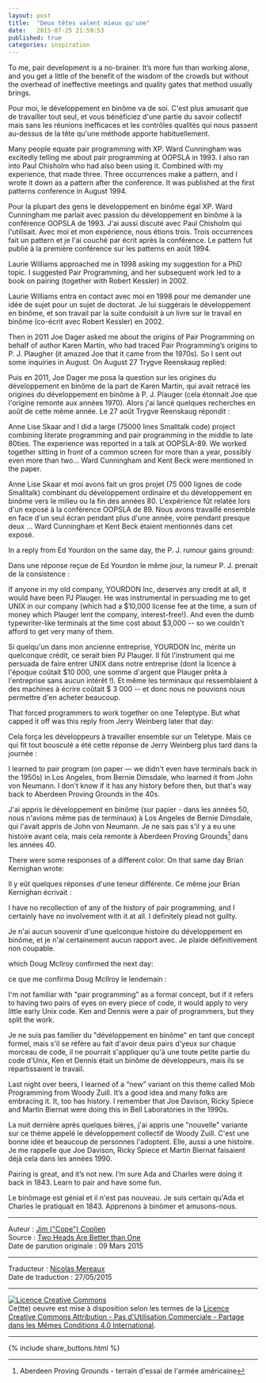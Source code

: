 ```yaml
---
layout: post
title:  "Deux têtes valent mieux qu'une"
date:   2015-07-25 21:59:53
published: true
categories: inspiration
---
```


To me, pair development is a no-brainer. It’s more fun than working alone, and you get a little of the benefit of the wisdom of the crowds but without the overhead of ineffective meetings and quality gates that method usually brings.

Pour moi, le développement en binôme va de soi. C'est plus amusant que de travailler tout seul, et vous bénéficiez d'une partie du savoir collectif mais sans les réunions inefficaces  et les contrôles qualités qui nous passent au-dessus de la tête qu'une méthode apporte habituellement.
 
Many people equate pair programming with XP. Ward Cunningham was excitedly telling me about pair programming at OOPSLA in 1993. I also ran into Paul Chisholm who had also been using it. Combined with my experience, that made three. Three occurrences make a pattern, and I wrote it down as a pattern after the conference. It was published at the first patterns conference in August 1994.

Pour la plupart des gens le développement en binôme égal XP. Ward Cunningham me parlait avec passion du développement en binôme à la conférence OOPSLA de 1993.  J'ai aussi discuté avec Paul Chisholm qui l'utilisait. Avec moi et mon expérience, nous étions trois. Trois occurrences fait un pattern et je l'ai couché par écrit après la conférence. Le pattern fut publié à la première conférence sur les patterns en août 1994.
 
Laurie Williams approached me in 1998 asking my suggestion for a PhD topic. I suggested Pair Programming, and her subsequent work led to a book on pairing (together with Robert Kessler) in 2002.
 
Laurie Williams entra en contact avec moi en 1998 pour me demander une idée de sujet pour un sujet de doctorat. Je lui suggérais le développement en binôme, et son travail par la suite conduisit à un livre sur le travail en binôme (co-écrit avec Robert Kessler) en 2002.  
 
Then in 2011 Joe Dager asked me about the origins of Pair Programming on behalf of author Karen Martin, who had traced Pair Programming’s origins to P. J. Plaugher (it amazed Joe that it came from the 1970s). So I sent out some inquiries in August. On August 27 Trygve Reenskaug replied:

Puis en 2011, Joe Dager me posa la question sur les origines du développement en binôme de la part de Karen Martin, qui avait retracé les origines du développement en binôme à P. J. Plauger (cela étonnait Joe que l'origine remonte aux années 1970). Alors j'ai lancé quelques recherches en août de cette même année. Le 27 août Trygve Reenskaug répondit :
 
Anne Lise Skaar and I did a large (75000 lines Smalltalk code) project combining literate programming and pair programming in the middle to late 80ties. The experience was reported in a talk at OOPSLA-89. We worked together sitting in front of a common screen for more than a year, possibly even more than two… Ward Cunningham and Kent Beck were mentioned in the paper. 

Anne Lise Skaar et moi avons fait un gros projet (75 000 lignes de code Smalltalk) combinant du développement ordinaire et du développement en binôme vers le milieu ou la fin des années 80. L'expérience fût relatée lors d'un exposé à la conférence OOPSLA de 89. Nous avons travaillé ensemble en face d'un seul écran pendant plus d'une année, voire pendant presque deux ... Ward Cunningham et Kent Beck étaient mentionnés dans cet exposé. 
 
In a reply from Ed Yourdon on the same day, the P. J. rumour gains ground:

Dans une réponse reçue de Ed Yourdon le même jour, la rumeur P. J. prenait de la consistence :
 
If anyone in my old company, YOURDON Inc, deserves any credit at all, it would have been PJ Plauger. He was instrumental in persuading me to get UNIX in our company (which had a $10,000 license fee at the time, a sum of money which Plauger lent the company, interest-free!). And even the dumb typewriter-like terminals at the time cost about $3,000 -- so we couldn't afford to get very many of them.

Si quelqu'un dans mon ancienne entreprise, YOURDON Inc, mérite un quelconque crédit, ce serait bien PJ Plauger. Il fût l'instrument qui me persuada de faire entrer UNIX dans notre entreprise (dont la licence à l'époque coûtait $10 000, une somme d'argent que Plauger prêta à l'entreprise sans aucun intérêt !). Et même les terminaux qui ressemblaient à des machines à écrire coûtait $ 3 000 -- et donc nous ne pouvions nous permettre d'en acheter beaucoup.
 
That forced programmers to work together on one Teleptype. But what capped it off was this reply from Jerry Weinberg later that day:

Cela força les développeurs à travailler ensemble sur un Teletype. Mais ce qui fit tout bousculé a été cette réponse de Jerry Weinberg plus tard dans la journée :
 
I learned to pair program (on paper — we didn't even have terminals back in the 1950s) in Los Angeles, from Bernie Dimsdale, who learned it from John von Neumann. I don't know if it has any history before then, but that's way back to Aberdeen Proving Grounds in the 40s.

J'ai appris le développement en binôme (sur papier - dans les années 50, nous n'avions même pas de terminaux) à Los Angeles de Bernie Dimsdale, qui l'avait appris de John von Neumann. Je ne sais pas s'il y a eu une histoire avant cela, mais cela remonte à Aberdeen Proving Grounds[^1] dans les années 40.
 
[^1]: Aberdeen Proving Grounds - terrain d'essai de l'armée américaine
 
There were some responses of a different color. On that same day Brian Kernighan wrote:

Il y eût quelques réponses d'une teneur différente. Ce même jour Brian Kernighan écrivait : 
 
I have no recollection of any of the history of pair programming, and I certainly have no involvement with it at all.  I definitely plead not guilty.

Je n'ai aucun souvenir d'une quelconque histoire du développement en binôme, et je n'ai certainement aucun rapport avec. Je plaide définitivement non coupable.
 
which Doug McIlroy confirmed the next day:

ce que me confirma Doug McIlroy le lendemain :
 
I'm not familiar with "pair programming” as a formal concept, but if it refers to having two pairs of eyes on every piece of code, it would apply to very little early Unix code. Ken and Dennis were a pair of programmers, but they split the work.

Je ne suis pas familier du "développement en binôme" en tant que concept formel, mais s'il se réfère au fait d'avoir deux pairs d'yeux sur chaque morceau de code, il ne pourrait s'appliquer qu'à une toute petite partie du code d'Unix, Ken et Dennis était un binôme de développeurs, mais ils se répartissaient le travail.
 
Last night over beers, I learned of a “new” variant on this theme called Mob Programming from Woody Zuill. It’s a good idea and many folks are embracing it. It, too has history. I remember that Joe Davison, Ricky Spiece and Martin Biernat were doing this in Bell Laboratories in the 1990s.

La nuit dernière après quelques bières, j'ai appris une "nouvelle" variante sur ce thème appelé le développement collectif de Woody Zuill. C'est une bonne idée et beaucoup de personnes l'adoptent. Elle, aussi a une histoire. Je me rappelle que Joe Davison, Ricky Spiece et Martin Biernat faisaient déjà cela dans les années 1990.
 
Pairing is great, and it’s not new. I’m sure Ada and Charles were doing it back in 1843. Learn to pair and have some fun.

Le binômage est génial et il n'est pas nouveau. Je suis certain qu'Ada et Charles le pratiquait en 1843. Apprenons à binômer et amusons-nous.

---
Auteur : [Jim ("Cope") Coplien](https://sites.google.com/a/gertrudandcope.com/www/jimcoplien)  
Source : [Two Heads Are Better than One](http://www.computer.org/web/agile-careers/content?g=8504655&type=article&urlTitle=two-heads-are-better-than-one)  
Date de parution originale : 09 Mars 2015  

---
Traducteur : [Nicolas Mereaux](http://www.les-traducteurs-agiles.org/traducteurs/)  
Date de traduction : 27/05/2015  

---

<a rel="license" href="http://creativecommons.org/licenses/by-nc-sa/4.0/"><img alt="Licence Creative Commons" style="border-width:0" src="http://i.creativecommons.org/l/by-nc-sa/4.0/88x31.png" /></a><br />Ce(tte) oeuvre est mise à disposition selon les termes de la <a rel="license" href="http://creativecommons.org/licenses/by-nc-sa/4.0/">Licence Creative Commons Attribution - Pas d'Utilisation Commerciale - Partage dans les Mêmes Conditions 4.0 International</a>.

---

{% include share_buttons.html %}

